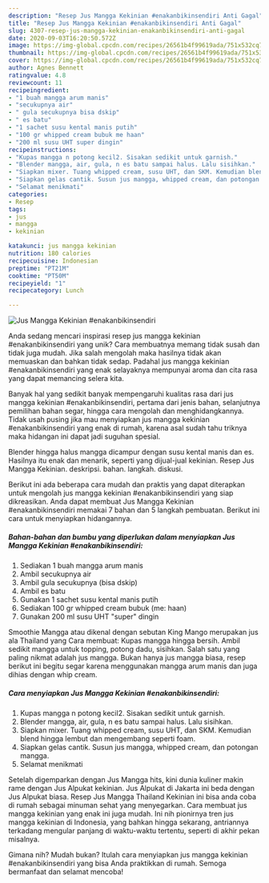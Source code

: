 ```yaml
---
description: "Resep Jus Mangga Kekinian #enakanbikinsendiri Anti Gagal"
title: "Resep Jus Mangga Kekinian #enakanbikinsendiri Anti Gagal"
slug: 4307-resep-jus-mangga-kekinian-enakanbikinsendiri-anti-gagal
date: 2020-09-03T16:20:50.572Z
image: https://img-global.cpcdn.com/recipes/26561b4f99619ada/751x532cq70/jus-mangga-kekinian-enakanbikinsendiri-foto-resep-utama.jpg
thumbnail: https://img-global.cpcdn.com/recipes/26561b4f99619ada/751x532cq70/jus-mangga-kekinian-enakanbikinsendiri-foto-resep-utama.jpg
cover: https://img-global.cpcdn.com/recipes/26561b4f99619ada/751x532cq70/jus-mangga-kekinian-enakanbikinsendiri-foto-resep-utama.jpg
author: Agnes Bennett
ratingvalue: 4.8
reviewcount: 11
recipeingredient:
- "1 buah mangga arum manis"
- "secukupnya air"
- " gula secukupnya bisa dskip"
- " es batu"
- "1 sachet susu kental manis putih"
- "100 gr whipped cream bubuk me haan"
- "200 ml susu UHT super dingin"
recipeinstructions:
- "Kupas mangga n potong kecil2. Sisakan sedikit untuk garnish."
- "Blender mangga, air, gula, n es batu sampai halus. Lalu sisihkan."
- "Siapkan mixer. Tuang whipped cream, susu UHT, dan SKM. Kemudian blend hingga lembut dan mengembang seperti foam."
- "Siapkan gelas cantik. Susun jus mangga, whipped cream, dan potongan mangga."
- "Selamat menikmati"
categories:
- Resep
tags:
- jus
- mangga
- kekinian

katakunci: jus mangga kekinian 
nutrition: 180 calories
recipecuisine: Indonesian
preptime: "PT21M"
cooktime: "PT50M"
recipeyield: "1"
recipecategory: Lunch

---
```



![Jus Mangga Kekinian #enakanbikinsendiri](https://img-global.cpcdn.com/recipes/26561b4f99619ada/751x532cq70/jus-mangga-kekinian-enakanbikinsendiri-foto-resep-utama.jpg)

Anda sedang mencari inspirasi resep jus mangga kekinian #enakanbikinsendiri yang unik? Cara membuatnya memang tidak susah dan tidak juga mudah. Jika salah mengolah maka hasilnya tidak akan memuaskan dan bahkan tidak sedap. Padahal jus mangga kekinian #enakanbikinsendiri yang enak selayaknya mempunyai aroma dan cita rasa yang dapat memancing selera kita.

Banyak hal yang sedikit banyak mempengaruhi kualitas rasa dari jus mangga kekinian #enakanbikinsendiri, pertama dari jenis bahan, selanjutnya pemilihan bahan segar, hingga cara mengolah dan menghidangkannya. Tidak usah pusing jika mau menyiapkan jus mangga kekinian #enakanbikinsendiri yang enak di rumah, karena asal sudah tahu triknya maka hidangan ini dapat jadi suguhan spesial.

Blender hingga halus mangga dicampur dengan susu kental manis dan es. Hasilnya itu enak dan menarik, seperti yang dijual-jual kekinian. Resep Jus Mangga Kekinian. deskripsi. bahan. langkah. diskusi.


Berikut ini ada beberapa cara mudah dan praktis yang dapat diterapkan untuk mengolah jus mangga kekinian #enakanbikinsendiri yang siap dikreasikan. Anda dapat membuat Jus Mangga Kekinian #enakanbikinsendiri memakai 7 bahan dan 5 langkah pembuatan. Berikut ini cara untuk menyiapkan hidangannya.

<!--inarticleads1-->

##### Bahan-bahan dan bumbu yang diperlukan dalam menyiapkan Jus Mangga Kekinian #enakanbikinsendiri:

1. Sediakan 1 buah mangga arum manis
1. Ambil secukupnya air
1. Ambil  gula secukupnya (bisa dskip)
1. Ambil  es batu
1. Gunakan 1 sachet susu kental manis putih
1. Sediakan 100 gr whipped cream bubuk (me: haan)
1. Gunakan 200 ml susu UHT &#34;super&#34; dingin


Smoothie Mangga atau dikenal dengan sebutan King Mango merupakan jus ala Thailand yang Cara membuat: Kupas mangga hingga bersih. Ambil sedikit mangga untuk topping, potong dadu, sisihkan. Salah satu yang paling nikmat adalah jus mangga. Bukan hanya jus mangga biasa, resep berikut ini begitu segar karena menggunakan mangga arum manis dan juga dihias dengan whip cream. 

<!--inarticleads2-->

##### Cara menyiapkan Jus Mangga Kekinian #enakanbikinsendiri:

1. Kupas mangga n potong kecil2. Sisakan sedikit untuk garnish.
1. Blender mangga, air, gula, n es batu sampai halus. Lalu sisihkan.
1. Siapkan mixer. Tuang whipped cream, susu UHT, dan SKM. Kemudian blend hingga lembut dan mengembang seperti foam.
1. Siapkan gelas cantik. Susun jus mangga, whipped cream, dan potongan mangga.
1. Selamat menikmati


Setelah digemparkan dengan Jus Mangga hits, kini dunia kuliner makin rame dengan Jus Alpukat kekinian. Jus Alpukat di Jakarta ini beda dengan Jus Alpukat biasa. Resep Jus Mangga Thailand Kekinian ini bisa anda coba di rumah sebagai minuman sehat yang menyegarkan. Cara membuat jus mangga kekinian yang enak ini juga mudah. Ini nih pionirnya tren jus mangga kekinian di Indonesia, yang bahkan hingga sekarang, antriannya terkadang mengular panjang di waktu-waktu tertentu, seperti di akhir pekan misalnya. 

Gimana nih? Mudah bukan? Itulah cara menyiapkan jus mangga kekinian #enakanbikinsendiri yang bisa Anda praktikkan di rumah. Semoga bermanfaat dan selamat mencoba!
